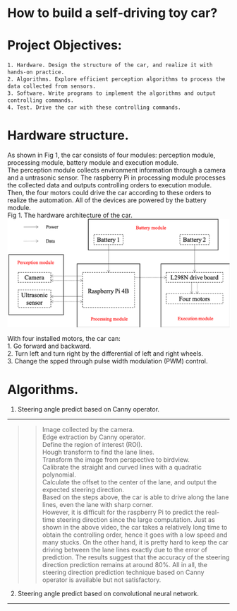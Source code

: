 # How to build a self-driving toy car?


Project Objectives:
=====
    1. Hardware. Design the structure of the car, and realize it with hands-on practice.  
    2. Algorithms. Explore efficient perception algorithms to process the data collected from sensors.  
    3. Software. Write programs to implement the algorithms and output controlling commands.  
    4. Test. Drive the car with these controlling commands.  


Hardware structure.
=====
As shown in Fig 1, the car consists of four modules: perception module, processing module, battery module and execution module.  
The perception module collects environment information through a camera and a untrasonic sensor. The raspberry Pi in processing module processes the collected data and outputs controlling orders to execution module. Then, the four motors could drive the car according to these orders to realize the automation. All of the devices are powered by the battery module.  
Fig 1. The hardware architecture of the car.  
![Hardware architecture](https://github.com/Key1994/self_driving_toy_car/blob/master/Hardware%20architecture.png)

With four installed motors, the car can:  
    1. Go forward and backward.  
    2. Turn left and turn right by the differential of left and right wheels.  
    3. Change the spped through pulse width modulation (PWM) control.  


Algorithms.
=====
1. Steering angle predict based on Canny operator.  
_____
>> Image collected by the camera.  
>> Edge extraction by Canny operator.  
>> Define the region of interest (ROI).  
>> Hough transform to find the lane lines.  
>> Transform the image from perspective to birdview.  
>> Calibrate the straight and curved lines with a quadratic polynomial.  
>> Calculate the offset to the center of the lane, and output the expected steering direction.  
Based on the steps above, the car is able to drive along the lane lines, even the lane with sharp corner.  
However, it is difficult for the raspberry Pi to predict the real-time steering direction since the large computation. Just as shown in the above video, the car takes a relatively long time to obtain the controlling order, hence it goes with a low speed and many stucks. On the other hand, it is pretty hard to keep the car driving between the lane lines exactly due to the error of prediction. The results suggest that the accuracy of the steering direction prediction remains at around 80%. All in all, the steering direction prediction technique based on Canny operator is available but not satisfactory.  

2. Steering angle predict based on convolutional neural network.
_____

